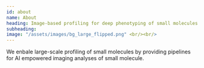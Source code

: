 ```yaml
---
id: about
name: About
heading: Image-based profiling for deep phenotyping of small molecules
subheading: 
image: "/assets/images/bg_large_flipped.png" <br/><br/>
---
```


We enbale large-scale profiling of small molecules by providing pipelines for AI empowered imaging analyses of small molecule.
